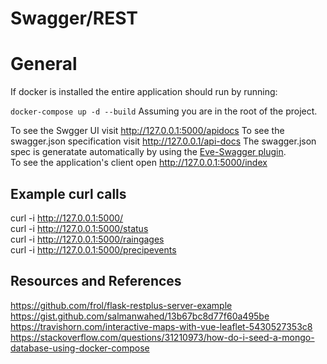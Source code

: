 # Swagger/REST

# General
If docker is installed the entire application should run by running:

`
docker-compose up -d --build
`
Assuming you are in the root of the project.  

To see the Swgger UI visit http://127.0.0.1:5000/apidocs
To see the swagger.json specification visit http://127.0.0.1/api-docs
The swagger.json spec is generatate automatically by using the [Eve-Swagger plugin](https://github.com/pyeve/eve-swagger).  
To see the application's client open http://127.0.0.1:5000/index  

## Example curl calls
curl -i http://127.0.0.1:5000/  
curl -i http://127.0.0.1:5000/status  
curl -i http://127.0.0.1:5000/raingages  
curl -i http://127.0.0.1:5000/precipevents  

## Resources and References
https://github.com/frol/flask-restplus-server-example
https://gist.github.com/salmanwahed/13b67bc8d77f60a495be
https://travishorn.com/interactive-maps-with-vue-leaflet-5430527353c8
https://stackoverflow.com/questions/31210973/how-do-i-seed-a-mongo-database-using-docker-compose
